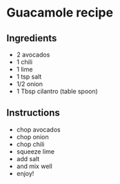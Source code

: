 # Guacamole recipe


## Ingredients

- 2 avocados
- 1 chili
- 1 lime
- 1 tsp salt
- 1/2 onion
- 1 Tbsp cilantro (table spoon)


## Instructions

- chop avocados
- chop onion
- chop chili
- squeeze lime
- add salt
- and mix well
- enjoy!
